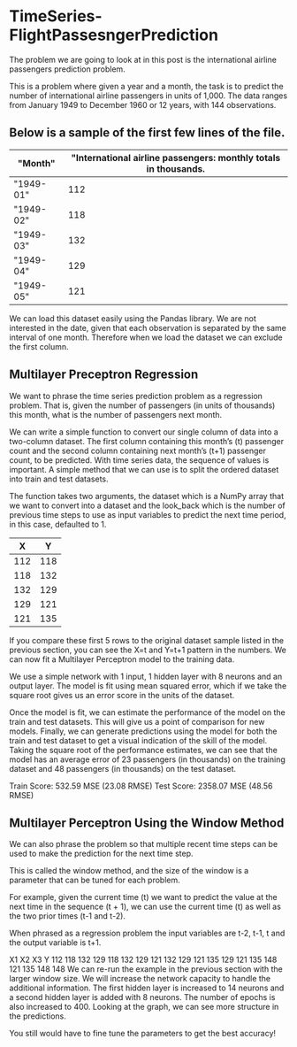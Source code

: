 # TimeSeries-FlightPassesngerPrediction
The problem we are going to look at in this post is the international airline passengers prediction problem.

This is a problem where given a year and a month, the task is to predict the number of international airline passengers in units of 1,000. The data ranges from January 1949 to December 1960 or 12 years, with 144 observations.

## Below is a sample of the first few lines of the file.

|"Month"|"International airline passengers: monthly totals in thousands.|
|-------|---------------------------------------------------------------|
|"1949-01"|112|
|"1949-02"|118|
|"1949-03"|132|
|"1949-04"|129|
|"1949-05"|121|

We can load this dataset easily using the Pandas library. We are not interested in the date, given that each observation is separated by the same interval of one month. Therefore when we load the dataset we can exclude the first column.
## Multilayer Preceptron Regression
We want to phrase the time series prediction problem as a regression problem.
That is, given the number of passengers (in units of thousands) this month, what is the number of passengers next month.

We can write a simple function to convert our single column of data into a two-column dataset. The first column containing this month’s (t) passenger count and the second column containing next month’s (t+1) passenger count, to be predicted.
With time series data, the sequence of values is important. A simple method that we can use is to split the ordered dataset into train and test datasets. 

The function takes two arguments, the dataset which is a NumPy array that we want to convert into a dataset and the look_back which is the number of previous time steps to use as input variables to predict the next time period, in this case, defaulted to 1.

|X	|	Y|
|---|--|
|112|		118|
|118|		132|
|132|		129|
|129|		121|
|121|		135|
If you compare these first 5 rows to the original dataset sample listed in the previous section, you can see the X=t and Y=t+1 pattern in the numbers.
We can now fit a Multilayer Perceptron model to the training data.

We use a simple network with 1 input, 1 hidden layer with 8 neurons and an output layer. The model is fit using mean squared error, which if we take the square root gives us an error score in the units of the dataset.

Once the model is fit, we can estimate the performance of the model on the train and test datasets. This will give us a point of comparison for new models.
Finally, we can generate predictions using the model for both the train and test dataset to get a visual indication of the skill of the model.
Taking the square root of the performance estimates, we can see that the model has an average error of 23 passengers (in thousands) on the training dataset and 48 passengers (in thousands) on the test dataset.

Train Score: 532.59 MSE (23.08 RMSE)
Test Score: 2358.07 MSE (48.56 RMSE)


## Multilayer Perceptron Using the Window Method

We can also phrase the problem so that multiple recent time steps can be used to make the prediction for the next time step.

This is called the window method, and the size of the window is a parameter that can be tuned for each problem.

For example, given the current time (t) we want to predict the value at the next time in the sequence (t + 1), we can use the current time (t) as well as the two prior times (t-1 and t-2).

When phrased as a regression problem the input variables are t-2, t-1, t and the output variable is t+1.

X1	X2	X3	Y
112	118	132	129
118	132	129	121
132	129	121	135
129	121	135	148
121	135	148	148
We can re-run the example in the previous section with the larger window size. We will increase the network capacity to handle the additional information. The first hidden layer is increased to 14 neurons and a second hidden layer is added with 8 neurons. The number of epochs is also increased to 400.
Looking at the graph, we can see more structure in the predictions.

You still would have to fine tune the parameters to get the best accuracy!
